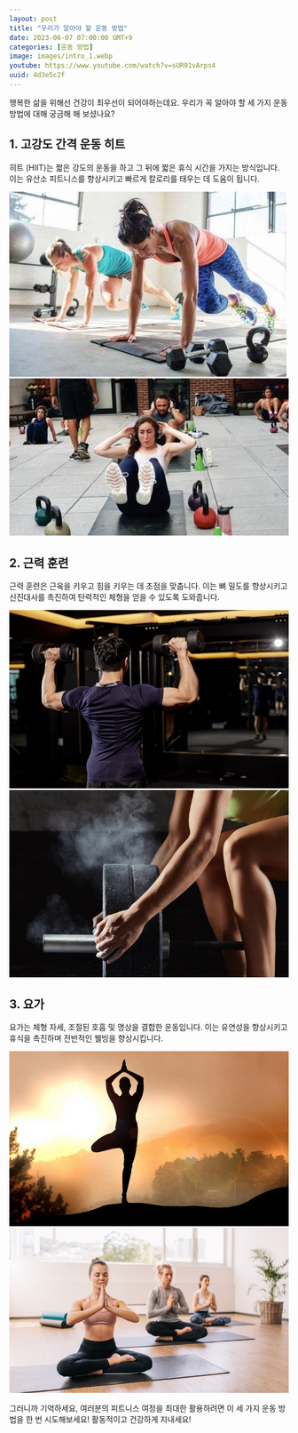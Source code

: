 ```yaml
---
layout: post
title: "우리가 알아야 할 운동 방법"
date: 2023-06-07 07:00:00 GMT+9
categories: [운동 방법]
image: images/intro_1.webp
youtube: https://www.youtube.com/watch?v=sUR91vArps4
uuid: 4d3e5c2f
---
```


행복한 삶을 위해선 건강이 최우선이 되어야하는데요. 우리가 꼭 알아야 할 세 가지 운동 방법에 대해 궁금해 해 보셨나요?

## 1. 고강도 간격 운동 히트

히트 (HIIT)는 짧은 강도의 운동을 하고 그 뒤에 짧은 휴식 시간을 가지는 방식입니다. 이는 유산소 피트니스를 향상시키고 빠르게 칼로리를 태우는 데 도움이 됩니다.

![1_1.jpg](images/1_1.jpg)
![1_2.jpg](images/1_2.jpg)

## 2. 근력 훈련

근력 훈련은 근육을 키우고 힘을 키우는 데 초점을 맞춥니다. 이는 뼈 밀도를 향상시키고 신진대사를 촉진하여 탄력적인 체형을 얻을 수 있도록 도와줍니다.

![2_1.jpg](images/2_1.jpg)
![2_2.jpg](images/2_2.jpg)

## 3. 요가

요가는 체형 자세, 조절된 호흡 및 명상을 결합한 운동입니다. 이는 유연성을 향상시키고 휴식을 촉진하며 전반적인 웰빙을 향상시킵니다.

![3_1.webp](images/3_1.webp)
![3_2.jpg](images/3_2.jpg)

그러니까 기억하세요, 여러분의 피트니스 여정을 최대한 활용하려면 이 세 가지 운동 방법을 한 번 시도해보세요! 활동적이고 건강하게 지내세요!